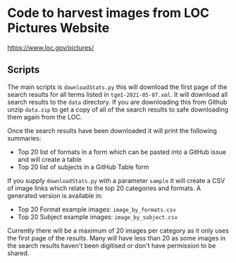 # Code to harvest images from LOC Pictures Website
https://www.loc.gov/pictures/

## Scripts

The main scripts is `downloadStats.py` this will download the first page of the search results for all terms listed in `tgm1-2021-05-07.xml`. It will download all search results to the `data` directory. If you are downloading this from Github unzip `data.zip` to get a copy of all of the search results to safe downloading them again from the LOC. 

Once the search results have been downloaded it will print the following summaries:

 * Top 20 list of formats in a form which can be pasted into a GitHub issue and will create a table
 * Top 20 list of subjects in a GitHub Table form

If you supply `downloadStats.py` with a parameter `sample` it will create a CSV of image links which relate to the top 20 categories and formats. A generated version is available in:

 * Top 20 Format example images: `image_by_formats.csv`
 * Top 20 Subject example images: `image_by_subject.csv`

Currently there will be a maximum of 20 images per category as it only uses the first page of the results. Many will have less than 20 as some images in the search results haven't been digitised or don't have permission to be shared.  

